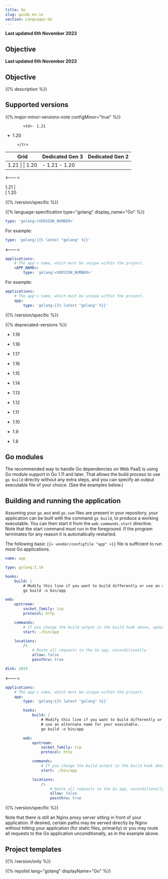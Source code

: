 ```yaml
---
title: Go
slug: guide.en-ie
section: Languages-Go
---
```


**Last updated 6th November 2023**



## Objective  

**Last updated 6th November 2023**



## Objective  

{{% description %}}

## Supported versions

{{% major-minor-versions-note configMinor="true" %}}


<!-- API Version 1 -->

<table>
    <thead>
        <tr>
            <th>Grid</th>
            <th>Dedicated Gen 3</th>
            <th>Dedicated Gen 2</th>
        </tr>
    </thead>
    <tbody>
        <tr>
            <td>1.21 |  
|  1.20</td>
            <td>- 1.21  
- 1.20</td>

            <td>- 1.21  
- 1.20</thd>

        </tr>
    </tbody>
</table>

<--->
<!-- API Version 2 -->

1.21 |  
|  1.20

{{% /version/specific %}}

{{% language-specification type="golang" display_name="Go" %}}



```yaml {configFile="app"}
type: 'golang:<VERSION_NUMBER>'
```

For example:

```yaml {configFile="app"}
type: 'golang:{{% latest "golang" %}}'
```

<--->

```yaml {configFile="app"}
applications:
    # The app's name, which must be unique within the project.
    <APP_NAME>:
        type: 'golang:<VERSION_NUMBER>'
```

For example:

```yaml {configFile="app"}
applications:
    # The app's name, which must be unique within the project.
    app:
        type: 'golang:{{% latest "golang" %}}'
```

{{% /version/specific %}}

{{% deprecated-versions %}}

- 1.19  

- 1.18  

- 1.17  

- 1.16  

- 1.15  

- 1.14  

- 1.13  

- 1.12  

- 1.11  

- 1.10  

- 1.9  

- 1.8


## Go modules

The recommended way to handle Go dependencies on Web PaaS is using Go module support in Go 1.11 and later. That allows the build process to use `go build` directly without any extra steps, and you can specify an output executable file of your choice. (See the examples below.)

## Building and running the application

Assuming your `go.mod` and `go.sum` files are present in your repository, your application can be built with the command `go build`, to produce a working executable. You can then start it from the `web.commands.start` directive. Note that the start command _must_ run in the foreground. If the program terminates for any reason it is automatically restarted.

The following basic `{{< vendor/configfile "app" >}}` file is sufficient to run most Go applications.



```yaml {configFile="app"}
name: app

type: golang:1.14

hooks:
    build: |
        # Modify this line if you want to build differently or use an alternate name for your executable.
        go build -o bin/app

web:
    upstream:
        socket_family: tcp
        protocol: http

    commands:
        # If you change the build output in the build hook above, update this line as well.
        start: ./bin/app

    locations:
        /:
            # Route all requests to the Go app, unconditionally.
            allow: false
            passthru: true

disk: 1024
```

<--->

```yaml {configFile="app"}
applications:
    # The app's name, which must be unique within the project.
    app:
        type: 'golang:{{% latest "golang" %}}'

        hooks:
            build: |
                # Modify this line if you want to build differently or 
                # use an alternate name for your executable.
                go build -o bin/app

        web:
            upstream:
                socket_family: tcp
                protocol: http

            commands:
                # If you change the build output in the build hook above, update this line as well.
                start: ./bin/app

            locations:
                /:
                    # Route all requests to the Go app, unconditionally.
                    allow: false
                    passthru: true
```

{{% /version/specific %}}

Note that there is still an Nginx proxy server sitting in front of your application.
If desired, certain paths may be served directly by Nginx without hitting your application (for static files, primarily)
or you may route all requests to the Go application unconditionally, as in the example above.

## Project templates

{{% /version/only %}}

{{% repolist lang="golang" displayName="Go" %}}
